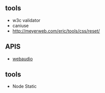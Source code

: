 ## tools
- w3c validator
- caniuse
- http://meyerweb.com/eric/tools/css/reset/

## APIS
- [webaudio](http://www.w3.org/TR/webaudio/)

## tools
- Node Static
